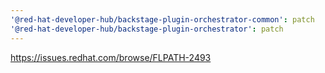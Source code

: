 ```yaml
---
'@red-hat-developer-hub/backstage-plugin-orchestrator-common': patch
'@red-hat-developer-hub/backstage-plugin-orchestrator': patch
---
```


https://issues.redhat.com/browse/FLPATH-2493

